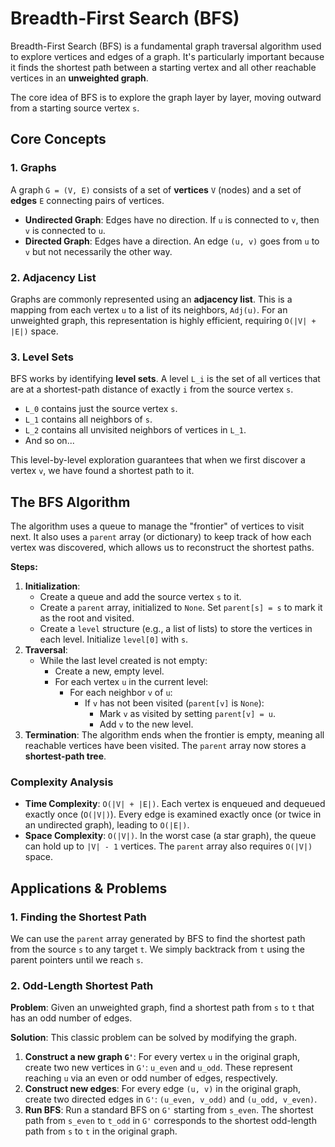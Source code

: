 # Breadth-First Search (BFS)

Breadth-First Search (BFS) is a fundamental graph traversal algorithm used to explore vertices and edges of a graph. It's particularly important because it finds the shortest path between a starting vertex and all other reachable vertices in an **unweighted graph**.

The core idea of BFS is to explore the graph layer by layer, moving outward from a starting source vertex `s`.

## Core Concepts

### 1. Graphs

A graph `G = (V, E)` consists of a set of **vertices** `V` (nodes) and a set of **edges** `E` connecting pairs of vertices.

* **Undirected Graph**: Edges have no direction. If `u` is connected to `v`, then `v` is connected to `u`.
* **Directed Graph**: Edges have a direction. An edge `(u, v)` goes from `u` to `v` but not necessarily the other way.

### 2. Adjacency List

Graphs are commonly represented using an **adjacency list**. This is a mapping from each vertex `u` to a list of its neighbors, `Adj(u)`. For an unweighted graph, this representation is highly efficient, requiring `O(|V| + |E|)` space.

### 3. Level Sets

BFS works by identifying **level sets**. A level `L_i` is the set of all vertices that are at a shortest-path distance of exactly `i` from the source vertex `s`.

* `L_0` contains just the source vertex `s`.
* `L_1` contains all neighbors of `s`.
* `L_2` contains all unvisited neighbors of vertices in `L_1`.
* And so on...

This level-by-level exploration guarantees that when we first discover a vertex `v`, we have found a shortest path to it.

## The BFS Algorithm

The algorithm uses a queue to manage the "frontier" of vertices to visit next. It also uses a `parent` array (or dictionary) to keep track of how each vertex was discovered, which allows us to reconstruct the shortest paths.

**Steps:**

1.  **Initialization**:
    * Create a queue and add the source vertex `s` to it.
    * Create a `parent` array, initialized to `None`. Set `parent[s] = s` to mark it as the root and visited.
    * Create a `level` structure (e.g., a list of lists) to store the vertices in each level. Initialize `level[0]` with `s`.
2.  **Traversal**:
    * While the last level created is not empty:
        * Create a new, empty level.
        * For each vertex `u` in the current level:
            * For each neighbor `v` of `u`:
                * If `v` has not been visited (`parent[v]` is `None`):
                    * Mark `v` as visited by setting `parent[v] = u`.
                    * Add `v` to the new level.
3.  **Termination**: The algorithm ends when the frontier is empty, meaning all reachable vertices have been visited. The `parent` array now stores a **shortest-path tree**.

### Complexity Analysis

* **Time Complexity**: `O(|V| + |E|)`. Each vertex is enqueued and dequeued exactly once (`O(|V|)`). Every edge is examined exactly once (or twice in an undirected graph), leading to `O(|E|)`.
* **Space Complexity**: `O(|V|)`. In the worst case (a star graph), the queue can hold up to `|V| - 1` vertices. The `parent` array also requires `O(|V|)` space.

## Applications & Problems

### 1. Finding the Shortest Path

We can use the `parent` array generated by BFS to find the shortest path from the source `s` to any target `t`. We simply backtrack from `t` using the parent pointers until we reach `s`.

### 2. Odd-Length Shortest Path

**Problem**: Given an unweighted graph, find a shortest path from `s` to `t` that has an odd number of edges.

**Solution**: This classic problem can be solved by modifying the graph.

1.  **Construct a new graph `G'`**: For every vertex `u` in the original graph, create two new vertices in `G'`: `u_even` and `u_odd`. These represent reaching `u` via an even or odd number of edges, respectively.
2.  **Construct new edges**: For every edge `(u, v)` in the original graph, create two directed edges in `G'`: `(u_even, v_odd)` and `(u_odd, v_even)`.
3.  **Run BFS**: Run a standard BFS on `G'` starting from `s_even`. The shortest path from `s_even` to `t_odd` in `G'` corresponds to the shortest odd-length path from `s` to `t` in the original graph.
